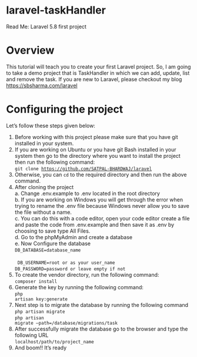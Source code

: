 # laravel-taskHandler

Read Me: Laravel 5.8 first project

# Overview
This tutorial will teach you to create your first Laravel project. So, I am going to take a demo project that is TaskHandler in which we can add, update, list and remove the task.
If you are new to Laravel, please checkout my blog https://sbsharma.com/laravel

# Configuring the project
Let’s follow these steps given below:
1.	Before working with this project please make sure that you have git installed in your system.
2.	If you are working on Ubuntu or you have git Bash installed in your system then go to the directory where you want to install the project then run the following command: <br>
    <code>git clone https://github.com/SATPAL-BHARDWAJ/laravel</code>
3.	Otherwise, you can <code>cd</code> to the required directory and then run the above command.
4.	After cloning the project <br>
a.	Change .env.example to .env located in the root directory <br>
b.	If you are working on Windows you will get through the error when trying to rename the .env file because Windows never allow you to save the file without a name.<br>
c.	You can do this with a code editor, open your code editor create a file and paste the code from .env.example and then save it as .env by choosing to save type All Files.<br>
d.	Go to the phpMyAdmin and create a database <br>
e.	Now Configure the database <br>
    <code>DB_DATABASE=database_name </code><br>
   <code> DB_USERNAME=root or as your user_name </code><br>
    <code>DB_PASSWORD=password or leave empty if not </code><br>
5.	To create the vendor directory, run the following command:<br>
    <code>composer install</code>
6.	Generate the key by running the following command: <br>
    <code>php artisan key:generate</code>
7.	Next step is to migrate the database by running the following command<br>
    <code>php artisan migrate </code><br>
    <code>php artisan migrate –path=/database/migrations/task</code>
8.	After successfully migrate the database go to the browser and type the following URL<br>
    <code>localhost/path/to/project_name</code>
9.	And boom!! It’s ready

 
